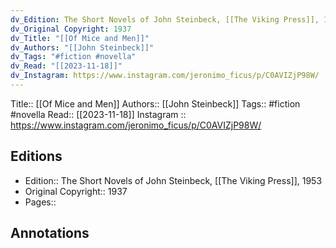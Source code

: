 ```yaml
---
dv_Edition: The Short Novels of John Steinbeck, [[The Viking Press]], 1953
dv_Original Copyright: 1937
dv_Title: "[[Of Mice and Men]]"
dv_Authors: "[[John Steinbeck]]"
dv_Tags: "#fiction #novella"
dv_Read: "[[2023-11-18]]"
dv_Instagram: https://www.instagram.com/jeronimo_ficus/p/C0AVIZjP98W/
---
```

Title:: [[Of Mice and Men]]
Authors:: [[John Steinbeck]]
Tags:: #fiction #novella 
Read:: [[2023-11-18]]
Instagram :: https://www.instagram.com/jeronimo_ficus/p/C0AVIZjP98W/

## Editions
- Edition:: The Short Novels of John Steinbeck, [[The Viking Press]], 1953
- Original Copyright:: 1937
- Pages::

## Annotations
